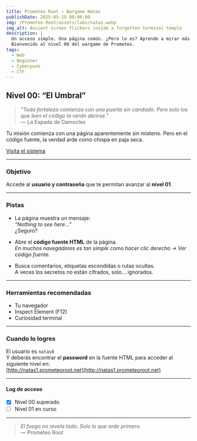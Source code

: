 ```yaml
---
title: Prometeo Root – Wargame Natas
publishDate: 2025-05-19 00:00:00
img: /Prometeo-Root/assets/labs/natas.webp
img_alt: Ancient screen flickers inside a forgotten terminal temple
description: |
  Un acceso simple. Una página común. ¿Pero lo es? Aprende a mirar más allá de lo visible.  
  Bienvenido al nivel 00 del wargame de Prometeo.
tags:
  - Web
  - Beginner
  - Cyberpunk
  - CTF
---
```


## Nivel 00: “El Umbral”

> _"Toda fortaleza comienza con una puerta sin candado. Pero solo los que leen el código la verán abrirse."_  
> — La Espada de Damocles

Tu misión comienza con una página aparentemente sin misterio. Pero en el código fuente, la verdad arde como chispa en paja seca.

[Visita el sistema](http://natas0.prometeoroot.net)

---

### Objetivo

Accede al **usuario y contraseña** que te permitan avanzar al **nivel 01**.

---

### Pistas

- La página muestra un mensaje:  
  _“Nothing to see here...”_  
  ¿Seguro?

- Abre el **código fuente HTML** de la página.  
  *En muchos navegadores es tan simple como hacer clic derecho → Ver código fuente.*

- Busca comentarios, etiquetas escondidas o rutas ocultas.  
  A veces los secretos no están cifrados, solo... ignorados.

---

### Herramientas recomendadas

- Tu navegador
- Inspect Element (F12)
- Curiosidad terminal

---

### Cuando lo logres

El usuario es `natas0`  
Y deberás encontrar el **password** en la fuente HTML para acceder al siguiente nivel en:  
[http://natas1.prometeoroot.net](http://natas1.prometeoroot.net)

---

#### Log de acceso

- [x] Nivel 00 superado
- [ ] Nivel 01 en curso

---

> *El fuego no revela todo. Solo lo que arde primero.*  
> — Prometeo Root